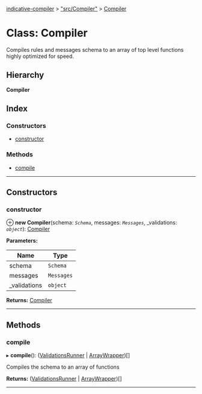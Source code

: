 [indicative-compiler](../README.md) > ["src/Compiler"](../modules/_src_compiler_.md) > [Compiler](../classes/_src_compiler_.compiler.md)

# Class: Compiler

Compiles rules and messages schema to an array of top level functions highly optimized for speed.

## Hierarchy

**Compiler**

## Index

### Constructors

* [constructor](_src_compiler_.compiler.md#constructor)

### Methods

* [compile](_src_compiler_.compiler.md#compile)

---

## Constructors

<a id="constructor"></a>

###  constructor

⊕ **new Compiler**(schema: *`Schema`*, messages: *`Messages`*, _validations: *`object`*): [Compiler](_src_compiler_.compiler.md)

**Parameters:**

| Name | Type |
| ------ | ------ |
| schema | `Schema` |
| messages | `Messages` |
| _validations | `object` |

**Returns:** [Compiler](_src_compiler_.compiler.md)

___

## Methods

<a id="compile"></a>

###  compile

▸ **compile**(): ([ValidationsRunner](_src_validationsrunner_.validationsrunner.md) \| [ArrayWrapper](_src_arraywrapper_.arraywrapper.md))[]

Compiles the schema to an array of functions

**Returns:** ([ValidationsRunner](_src_validationsrunner_.validationsrunner.md) \| [ArrayWrapper](_src_arraywrapper_.arraywrapper.md))[]

___

